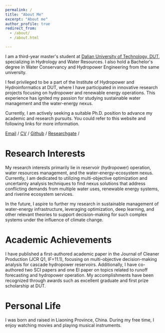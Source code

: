 ```yaml
---
permalink: /
title: "About Me"
excerpt: "About me"
author_profile: true
redirect_from: 
  - /about/
  - /about.html

---
```


I am a third-year master's student at [Dalian University of Technology, DUT](https://en.dlut.edu.cn/), specializing in Hydrology and Water Resources. I also hold a Bachelor's degree in Water Conservancy and Hydropower Engineering from the same university.

I feel privileged to be a part of the Institute of Hydropower and Hydroinformatics at DUT, where I have participated in innovative research projects focusing on hydropower and renewable energy operations. This experience has ignited my passion for studying sustainable water management and the water-energy nexus. 

Currently, I am actively seeking a suitable Ph.D. position to advance my academic and research pursuits. You could refer to this website and following links for more information.

[Email](mailto:XiangyuMa_DUT@outlook.com) / [CV](https://prelude0324.github.io/academic_pages/files/Curriculum_Vitae.pdf) / [Github](https://github.com/Prelude0324) / [Researchgate](https://www.researchgate.net/profile/Xiangyu-Ma-21) /

# Research Interests

My research interests primarily lie in reservoir (hydropower) operation, water resources management, and the water-energy-ecosystem nexus. Currently, I am dedicated to utilizing multi-objective optimization and uncertainty analysis techniques to find nexus solutions that address conflicting demands from multiple water uses, renewable energy systems, and riverine ecosystem services.

In the future, I aspire to further my research in sustainable management of water-energy infrastructure, leveraging optimization, deep learning, and other relevant theories to support decision-making for such complex systems under the influence of climate change.

# Academic Achievements

I have published a first-authored academic paper in the Journal of Cleaner Production (JCR Q1, IF=11.1), focusing on multi-objective decision-making analysis for cascade hydropower reservoirs. Additionally, I have co-authored two SCI papers and one EI paper on topics related to runoff forecasting and hydropower operation. My accomplishments have been recognized through awards such as excellent graduate and first prize scholarship at DUT.

# Personal Life

I was born and raised in Liaoning Province, China. During my free time, I enjoy watching movies and playing musical instruments.

